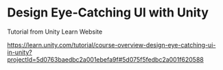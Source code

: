 # Design Eye-Catching UI with Unity

Tutorial from Unity Learn Website  

https://learn.unity.com/tutorial/course-overview-design-eye-catching-ui-in-unity?projectId=5d0763baedbc2a001ebefa9f#5d075f5fedbc2a001f620588
